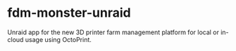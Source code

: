 # fdm-monster-unraid
Unraid app for the new 3D printer farm management platform for local or in-cloud usage using OctoPrint.
